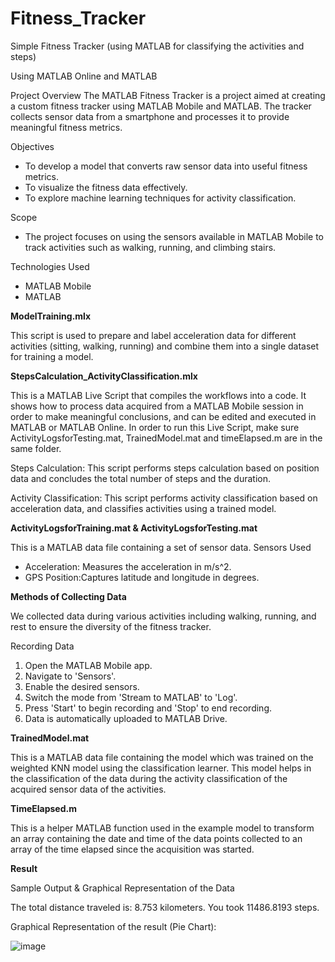 # Fitness_Tracker
Simple Fitness Tracker (using MATLAB for classifying the activities and steps)

Using MATLAB Online and MATLAB

Project Overview
The MATLAB Fitness Tracker is a project aimed at creating a custom fitness tracker using MATLAB Mobile and MATLAB. The tracker collects sensor data from a smartphone and processes it to provide meaningful fitness metrics.

Objectives
- To develop a model that converts raw sensor data into useful fitness metrics.
- To visualize the fitness data effectively.
- To explore machine learning techniques for activity classification.

Scope
- The project focuses on using the sensors available in MATLAB Mobile to track activities such as walking, running, and climbing stairs.

Technologies Used
- MATLAB Mobile
- MATLAB 


**ModelTraining.mlx**

This script is used to prepare and label acceleration data for different activities (sitting, walking, running) and combine them into a single dataset for training a model.


**StepsCalculation_ActivityClassification.mlx**

This is a MATLAB Live Script that compiles the workflows into a code. It shows how to process data acquired from a MATLAB Mobile session in order to make meaningful conclusions, and can be edited and executed in MATLAB or MATLAB Online. In order to run this Live Script, make sure ActivityLogsforTesting.mat, TrainedModel.mat and timeElapsed.m are in the same folder. 

Steps Calculation:
This script performs steps calculation based on position data and concludes the total number of steps and the duration.

Activity Classification:
This script performs activity classification based on acceleration data, and classifies activities using a trained model. 


**ActivityLogsforTraining.mat & ActivityLogsforTesting.mat**

This is a MATLAB data file containing a set of sensor data.
Sensors Used
- Acceleration: Measures the acceleration in m/s^2.
- GPS Position:Captures latitude and longitude in degrees.


**Methods of Collecting Data**

We collected data during various activities including walking, running, and rest to ensure the diversity of the fitness tracker.

Recording Data
1. Open the MATLAB Mobile app.
2. Navigate to 'Sensors'.
3. Enable the desired sensors.
4. Switch the mode from 'Stream to MATLAB' to 'Log'.
5. Press 'Start' to begin recording and 'Stop' to end recording.
6. Data is automatically uploaded to MATLAB Drive.


**TrainedModel.mat**

This is a MATLAB data file containing the model which was trained on the weighted KNN model using the classification learner. 
This model helps in the classification of the data during the activity classification of the acquired sensor data of the activities.


**TimeElapsed.m**

This is a helper MATLAB function used in the example model to transform an array containing the date and time of the data points collected to an array of the time elapsed since the acquisition was started.


**Result**

Sample Output & Graphical Representation of the Data

The total distance traveled is: 8.753 kilometers.
You took 11486.8193 steps.

Graphical Representation of the result (Pie Chart):

![image](https://github.com/AVRonald/Fitness_Tracker/assets/156568415/46969a06-4198-4fd9-8877-b0409c863a00)
